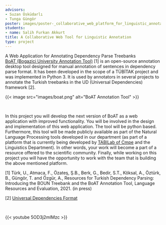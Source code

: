 ```yaml
---
advisors:
- Suzan Üsküdarlı
- Tunga Güngör
poster: images/poster-_collaborative_web_platform_for_linguistic_annotation.jpg
students:
- name: Salih Furkan Akkurt
title: A Collaborative Web Tool for Linguistic Annotation
type: project
---
```


A Web Application for Annotating Dependency Parse Treebanks  
[BoAT (Bogazici University Annotation Tool)](https://github.com/boun-tabi/BoAT) [1] is an open-source annotation desktop tool designed for manual annotation of sentences in dependency parse format. It has been developed in the scope of a TÜBİTAK project and was implemented in Python 3. It is used by annotators in several projects to annotate the Turkish treebanks in the UD (Universal Dependencies) framework [2].


{{< image src="images/boat.png" alt="BoAT  Annotation Tool" >}}


 


  

 In this project you will develop the next version of BoAT as a web application with improved functionality. You will be involved in the design and implementation of this web application. The tool will be python based. Furthermore, this tool will be made publicly available as part of the Natural Language Processing tools developed in our department (as part of a platform that is currently being developed by [TABILab of Cmpe](https://tabilab.cmpe.boun.edu.tr/) and the Linguistics Department). In other words, your work will become a part of a resource offered to the scientific community. Finally, while working on this project you will have the opportunity to work with the team that is building the above mentioned platform.


[1] Türk, U., Atmaca, F., Özateş, Ş.B., Berk, G., Bedir, S.T., Köksal, A., Öztürk, B., Güngör, T. and Özgür, A., Resources for Turkish Dependency Parsing: Introducing the BOUN Treebank and the BoAT Annotation Tool, Language Resources and Evaluation, 2021. (in press)  

 [2] [Universal Dependencies Format](https://universaldependencies.org/format.html)


 


{{< youtube 5OD3j2mlMzc >}}